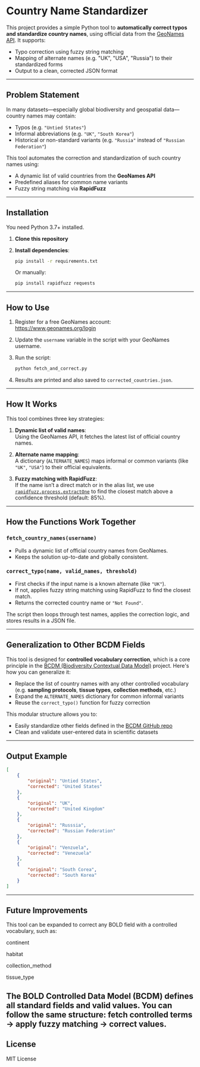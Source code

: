 
# Country Name Standardizer

This project provides a simple Python tool to **automatically correct typos and standardize country names**, using official data from the [GeoNames API](https://www.geonames.org/). It supports:
- Typo correction using fuzzy string matching
- Mapping of alternate names (e.g. "UK", "USA", "Russia") to their standardized forms
- Output to a clean, corrected JSON format

---

## Problem Statement

In many datasets—especially global biodiversity and geospatial data—country names may contain:
- Typos (e.g. `"Untied States"`)
- Informal abbreviations (e.g. `"UK"`, `"South Korea"`)
- Historical or non-standard variants (e.g. `"Russia"` instead of `"Russian Federation"`)

This tool automates the correction and standardization of such country names using:
- A dynamic list of valid countries from the **GeoNames API**
- Predefined aliases for common name variants
- Fuzzy string matching via **RapidFuzz**

---

## Installation

You need Python 3.7+ installed.

1. **Clone this repository**

2. **Install dependencies**:
   ```bash
   pip install -r requirements.txt
   ```

   Or manually:
   ```bash
   pip install rapidfuzz requests
   ```

---

## How to Use

1. Register for a free GeoNames account:  
   https://www.geonames.org/login

2. Update the `username` variable in the script with your GeoNames username.

3. Run the script:
   ```bash
   python fetch_and_correct.py
   ```

4. Results are printed and also saved to `corrected_countries.json`.

---

## How It Works

This tool combines three key strategies:

1. **Dynamic list of valid names**:  
   Using the GeoNames API, it fetches the latest list of official country names.

2. **Alternate name mapping**:  
   A dictionary (`ALTERNATE_NAMES`) maps informal or common variants (like `"UK"`, `"USA"`) to their official equivalents.

3. **Fuzzy matching with RapidFuzz**:  
   If the name isn’t a direct match or in the alias list, we use [`rapidfuzz.process.extractOne`](https://maxbachmann.github.io/RapidFuzz/Usage/fuzz.html#rapidfuzz.process.extractOne) to find the closest match above a confidence threshold (default: 85%).

---

## How the Functions Work Together

### `fetch_country_names(username)`
- Pulls a dynamic list of official country names from GeoNames.
- Keeps the solution up-to-date and globally consistent.

### `correct_typo(name, valid_names, threshold)`
- First checks if the input name is a known alternate (like `"UK"`).
- If not, applies fuzzy string matching using RapidFuzz to find the closest match.
- Returns the corrected country name or `"Not Found"`.

The script then loops through test names, applies the correction logic, and stores results in a JSON file.

---

## Generalization to Other BCDM Fields

This tool is designed for **controlled vocabulary correction**, which is a core principle in the [BCDM (Biodiversity Contextual Data Model)](https://github.com/BOLDSystems/bcdm) project. Here's how you can generalize it:

- Replace the list of country names with any other controlled vocabulary (e.g. **sampling protocols**, **tissue types**, **collection methods**, etc.)
- Expand the `ALTERNATE_NAMES` dictionary for common informal variants
- Reuse the `correct_typo()` function for fuzzy correction

This modular structure allows you to:
- Easily standardize other fields defined in the [BCDM GitHub repo](https://github.com/BOLDSystems/bcdm/tree/main/controlled_vocabularies)
- Clean and validate user-entered data in scientific datasets

---

## Output Example

```json
[
    {
        "original": "Untied States",
        "corrected": "United States"
    },
    {
        "original": "UK",
        "corrected": "United Kingdom"
    },
    {
        "original": "Russsia",
        "corrected": "Russian Federation"
    },
    {
        "original": "Venzuela",
        "corrected": "Venezuela"
    },
    {
        "original": "South Corea",
        "corrected": "South Korea"
    }
]
```

---

## Future Improvements

This tool can be expanded to correct any BOLD field with a controlled vocabulary, such as:

continent

habitat

collection_method

tissue_type

The BOLD Controlled Data Model (BCDM) defines all standard fields and valid values. You can follow the same structure: fetch controlled terms → apply fuzzy matching → correct values.
---

## License

MIT License
